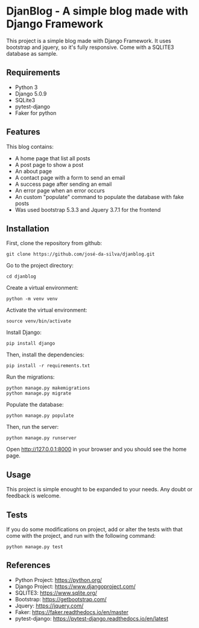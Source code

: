 # DjanBlog - A simple blog made with Django Framework

This project is a simple blog made with Django Framework.
It uses bootstrap and jquery, so it's fully responsive.
Come with a SQLITE3 database as sample.

## Requirements

- Python 3
- Django 5.0.9
- SQLite3
- pytest-django 
- Faker for python

## Features

This blog contains:

- A home page that list all posts
- A post page to show a post 
- An about page
- A contact page with a form to send an email
- A success page after sending an email
- An error page when an error occurs
- An custom "populate" command to populate the database with fake posts
- Was used bootstrap 5.3.3 and Jquery 3.7.1 for the frontend

## Installation

First, clone the repository from github:

```
git clone https://github.com/josé-da-silva/djanblog.git
```

Go to the project directory:

```
cd djanblog
```

Create a virtual environment:

```
python -m venv venv
```

Activate the virtual environment:

```
source venv/bin/activate
```

Install Django:

``` 
pip install django
```

Then, install the dependencies:

```
pip install -r requirements.txt
```

Run the migrations:

```
python manage.py makemigrations
python manage.py migrate
```

Populate the database:

```
python manage.py populate
```

Then, run the server:

```
python manage.py runserver
```

Open http://127.0.0.1:8000 in your browser and you should see the home page.

## Usage 

This project is simple enought to be expanded to your needs.
Any doubt or feedback is welcome.

## Tests

If you do some modifications on project, add or alter the tests with that come 
with the project, and run with the following command:

```
python manage.py test
```

## References

- Python Project: https://python.org/
- Django Project: https://www.djangoproject.com/
- SQLITE3: https://www.sqlite.org/
- Bootstrap: https://getbootstrap.com/
- Jquery: https://jquery.com/
- Faker: https://faker.readthedocs.io/en/master
- pytest-django: https://pytest-django.readthedocs.io/en/latest
